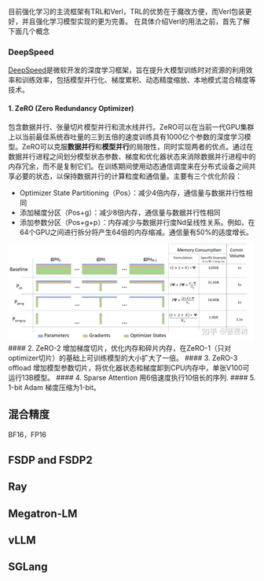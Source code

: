 目前强化学习的主流框架有TRL和Verl，TRL的优势在于魔改方便，而Verl包装更好，并且强化学习模型实现的更为完善。
在具体介绍Verl的用法之前，首先了解下面几个概念
### DeepSpeed
[DeepSpeed](https://github.com/deepspeedai/DeepSpeed)是微软开发的深度学习框架，旨在提升大模型训练时对资源的利用效率和训练效率，包括模型并行化、梯度累积、动态精度缩放、本地模式混合精度等技术。
#### 1. ZeRO (Zero Redundancy Optimizer)
包含数据并行、张量切片模型并行和流水线并行。ZeRO可以在当前一代GPU集群上以当前最佳系统吞吐量的三到五倍的速度训练具有1000亿个参数的深度学习模型。ZeRO可以克服**数据并行**和**模型并行**的局限性，同时实现两者的优点。通过在数据并行进程之间划分模型状态参数、梯度和优化器状态来消除数据并行进程中的内存冗余，而不是复制它们。在训练期间使用动态通信调度来在分布式设备之间共享必要的状态，以保持数据并行的计算粒度和通信量。主要有三个优化阶段：
- Optimizer State Partitioning（Pos）：减少4倍内存，通信量与数据并行性相同
- 添加梯度分区（Pos+g）：减少8倍内存，通信量与数据并行性相同
- 添加参数分区（Pos+g+p）：内存减少与数据并行度Nd呈线性关系。例如，在64个GPU之间进行拆分将产生64倍的内存缩减。通信量有50%的适度增长。
<img src="https://raw.githubusercontent.com/DengZhirui/dengzhirui.github.io/main/images/deepspeed1.jpg" width="500"/>
#### 2. ZeRO-2
增加梯度切片，优化内存和碎片内存，在ZeRO-1（只对optimizer切片）的基础上可训练模型的大小扩大了一倍。
#### 3. ZeRO-3 offload
增加模型参数切片，将优化器状态和梯度卸到CPU内存中，单张V100可运行13B模型。
#### 4. Sparse Attention
用6倍速度执行10倍长的序列.
#### 5. 1-bit Adam
梯度压缩为1-bit。

## 混合精度
BF16，FP16
## FSDP and FSDP2

## Ray

## Megatron-LM

## vLLM

## SGLang
